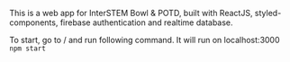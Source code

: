This is a web app for InterSTEM Bowl & POTD, built with ReactJS, styled-components, firebase authentication and realtime database. 

To start, go to / and run following command. It will run on localhost:3000 
`npm start` 